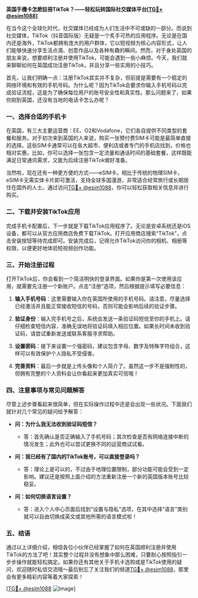 **英国手機卡怎麽註冊TikTok？——轻松玩转国际社交媒体平台[[TG💪+ @esim1088](https://t.me/s/esim1088)]**

在当今这个全球化时代，社交媒体已经成为人们生活中不可或缺的一部分。而说到社交媒体，TikTok（抖音国际版）无疑是一个炙手可热的应用程序。无论是在国内还是海外，TikTok都拥有庞大的用户群体，它以短视频为核心内容形式，让人们能够快速分享生活点滴、创意作品以及各种有趣的瞬间。然而，对于身处英国的朋友来说，想要顺利注册并使用TikTok，可能会遇到一些小麻烦。今天，我们就来聊聊如何在英国成功注册TikTok，并且分享一些实用的小技巧。

首先，让我们明确一点：注册TikTok其实并不复杂，但前提是需要有一个稳定的网络环境和有效的手机号码。为什么呢？因为TikTok会要求你输入手机号码以完成验证流程，这是为了确保每位用户的账号安全性和真实性。那么问题来了，如果你刚到英国，还没有当地的电话卡怎么办呢？

### **一、选择合适的手机卡**

在英国，有三大主要运营商：EE、O2和Vodafone，它们各自提供不同类型的套餐和服务。对于初次来到英国的人来说，购买一张预付费SIM卡可能是最简单直接的选择。这些SIM卡通常可以在各大超市、便利店或者专门的手机店找到，价格也相对实惠。比如，你可以选择一张包含一定流量和通话时间的基础套餐，这样既能满足日常通讯需求，又能为后续注册TikTok做好准备。

当然啦，现在还有一种更方便的方式——eSIM卡。相比于传统的物理SIM卡，eSIM卡无需实体卡片即可激活，支持全球多国漫游，非常适合经常旅行或长期居住在国外的人士。通过访问[TG💪+ @esim1088](https://t.me/s/esim1088)，你可以轻松获取相关信息并进行购买。

### **二、下载并安装TikTok应用**

完成手机卡配置后，下一步就是下载TikTok应用程序了。无论是安卓系统还是iOS设备，都可以从官方应用商店免费下载TikTok。打开应用商店搜索“TikTok”，点击安装按钮等待完成即可。安装完成后，记得允许TikTok访问你的相机、相册等权限，以便更好地体验短视频创作功能。

### **三、开始注册过程**

打开TikTok后，你会看到一个简洁明快的登录界面。如果你是第一次使用该应用，就需要先注册一个新账户。点击“注册”选项，然后根据提示填写必要信息：

1. **输入手机号码**：这里需要输入你在英国所使用的手机号码。请注意，尽量选择已经激活并且能正常接收短信的号码，否则可能会影响后续的验证步骤。
   
2. **验证身份**：输入完手机号之后，系统会发送一条验证码短信至你的手机上。请仔细检查短信内容，准确无误地将验证码填入相应位置。如果长时间未收到验证码，请尝试重新发送或联系客服寻求帮助。

3. **设置密码**：接下来设置一个强密码，建议包含字母、数字及特殊字符组合，这样可以有效保护个人隐私不受侵害。

4. **完善资料**：最后一步就是上传头像和个人简介了。虽然这一步不是强制性的，但拥有完整的个人资料会让你看起来更加真实可信哦！

### **四、注意事项与常见问题解答**

尽管上述步骤看起来很简单，但在实际操作过程中还是会出现一些状况。下面我们就针对几个常见的疑问给予解答：

- **问：为什么我无法收到验证码短信？**
  - 答：首先确认是否正确输入了手机号码；其次检查是否有网络连接中断的情况发生；此外也可以尝试更换不同的运营商试试看。

- **问：我已经有了国内的TikTok账号，可以直接登录吗？**
  - 答：理论上是可以的，不过由于地理位置限制，部分功能可能会受到一定影响。建议还是按照上面介绍的方法重新注册一个新的英国版本账号比较稳妥。

- **问：如何切换语言设置？**
  - 答：进入个人中心页面后找到“设置与隐私”选项，在其中选择“语言”类别就可以自由切换成英文或其他所需的语言模式啦！

### **五、结语**

通过以上详细介绍，相信各位小伙伴已经掌握了如何在英国顺利注册并使用TikTok的方法了吧！其实整个过程并没有想象中那么困难，只要耐心按照指引一步步操作就能轻松搞定。如果你还有其他关于手机卡选购或是TikTok使用的疑问，欢迎随时私信交流哦～最后别忘了关注我们的频道[TG💪+ @esim1088](https://t.me/s/esim1088)，那里会有更多精彩内容等着大家探索！

[[TG💪+ @esim1088](https://t.me/s/esim1088) ![Image](https://i.postimg.cc/4NQfJmqS/Snipaste-2025-05-13-00-14-12.png)]